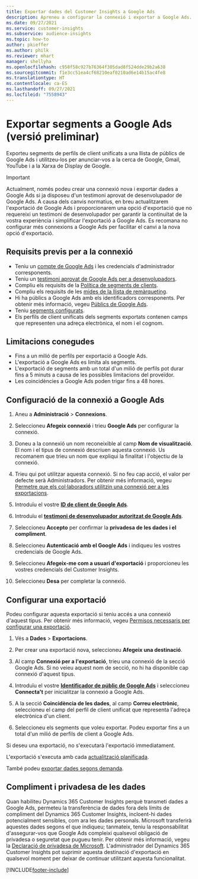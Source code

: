 ```yaml
---
title: Exportar dades del Customer Insights a Google Ads
description: Apreneu a configurar la connexió i exportar a Google Ads.
ms.date: 09/27/2021
ms.service: customer-insights
ms.subservice: audience-insights
ms.topic: how-to
author: pkieffer
ms.author: philk
ms.reviewer: mhart
manager: shellyha
ms.openlocfilehash: c958f58c927b76364f305dad8f524dde29b2a638
ms.sourcegitcommit: f1e3cc51ea4cf68210eaf0210ad6e14b15ac4fe8
ms.translationtype: HT
ms.contentlocale: ca-ES
ms.lasthandoff: 09/27/2021
ms.locfileid: "7558943"
---
```

# <a name="export-segments-to-google-ads-preview"></a>Exportar segments a Google Ads (versió preliminar)

Exporteu segments de perfils de client unificats a una llista de públics de Google Ads i utilitzeu-los per anunciar-vos a la cerca de Google, Gmail, YouTube i a la Xarxa de Display de Google. 

> [!IMPORTANT]
> Actualment, només podeu crear una connexió nova i exportar dades a Google Ads si ja disposeu d'un testimoni aprovat de desenvolupador de Google Ads. A causa dels canvis normatius, en breu actualitzarem l'exportació de Google Ads i proporcionarem una opció d'exportació que no requereixi un testimoni de desenvolupador per garantir la continuïtat de la vostra experiència i simplificar l'exportació a Google Ads. Es recomana no configurar més connexions a Google Ads per facilitar el canvi a la nova opció d'exportació.

## <a name="prerequisites-for-connection"></a>Requisits previs per a la connexió

-   Teniu un [compte de Google Ads](https://ads.google.com/) i les credencials d'administrador corresponents.
-   Teniu un [testimoni aprovat de Google Ads per a desenvolupadors](https://developers.google.com/google-ads/api/docs/first-call/dev-token). 
-   Compliu els requisits de la [Política de segments de clients](https://support.google.com/adspolicy/answer/6299717).
-   Compliu els requisits de les [mides de la llista de remàrqueting](https://support.google.com/google-ads/answer/7558048).
-   Hi ha públics a Google Ads amb els identificadors corresponents. Per obtenir més informació, vegeu [Públics de Google Ads](https://support.google.com/google-ads/answer/7558048?hl=en#:~:text=Audience%20lists%20is%20a%20section,Display%20Network%20through%20remarketing%20campaigns.).
-   Teniu [segments configurats](segments.md).
-   Els perfils de client unificats dels segments exportats contenen camps que representen una adreça electrònica, el nom i el cognom.

## <a name="known-limitations"></a>Limitacions conegudes

- Fins a un milió de perfils per exportació a Google Ads.
- L'exportació a Google Ads es limita als segments.
- L'exportació de segments amb un total d'un milió de perfils pot durar fins a 5 minuts a causa de les possibles limitacions del proveïdor. 
- Les coincidències a Google Ads poden trigar fins a 48 hores.

## <a name="set-up-connection-to-google-ads"></a>Configuració de la connexió a Google Ads

1. Aneu a **Administració** > **Connexions**.

1. Seleccioneu **Afegeix connexió** i trieu **Google Ads** per configurar la connexió.

1. Doneu a la connexió un nom reconeixible al camp **Nom de visualització**. El nom i el tipus de connexió descriuen aquesta connexió. Us recomanem que trieu un nom que expliqui la finalitat i l'objectiu de la connexió.

1. Trieu qui pot utilitzar aquesta connexió. Si no feu cap acció, el valor per defecte serà Administradors. Per obtenir més informació, vegeu [Permetre que els col·laboradors utilitzin una connexió per a les exportacions](connections.md#allow-contributors-to-use-a-connection-for-exports).

1. Introduïu el vostre **[ID de client de Google Ads](https://support.google.com/google-ads/answer/1704344)**.

1. Introduïu el **[testimoni de desenvolupador autoritzat de Google Ads](https://developers.google.com/google-ads/api/docs/first-call/dev-token)**.

1. Seleccioneu **Accepto** per confirmar la **privadesa de les dades i el compliment**.

1. Seleccioneu **Autenticació amb el Google Ads** i indiqueu les vostres credencials de Google Ads.

1. Seleccioneu **Afegeix-me com a usuari d'exportació** i proporcioneu les vostres credencials del Customer Insights.

1. Seleccioneu **Desa** per completar la connexió. 

## <a name="configure-an-export"></a>Configurar una exportació

Podeu configurar aquesta exportació si teniu accés a una connexió d'aquest tipus. Per obtenir més informació, vegeu [Permisos necessaris per configurar una exportació](export-destinations.md#set-up-a-new-export).

1. Vés a **Dades** > **Exportacions**.

1. Per crear una exportació nova, seleccioneu **Afegeix una destinació**.

1. Al camp **Connexió per a l'exportació**, trieu una connexió de la secció Google Ads. Si no veieu aquest nom de secció, no hi ha disponible cap connexió d'aquest tipus.

1. Introduïu el vostre **[Identificador de públic de Google Ads](https://support.google.com/google-ads/answer/7558048?hl=en#:~:text=Audience%20lists%20is%20a%20section,Display%20Network%20through%20remarketing%20campaigns.)** i seleccioneu **Connecta't** per inicialitzar la connexió a Google Ads.

1. A la secció **Coincidència de les dades**, al camp **Correu electrònic**, seleccioneu el camp del perfil de client unificat que representa l'adreça electrònica d'un client.

1. Seleccioneu els segments que voleu exportar. Podeu exportar fins a un total d'un milió de perfils de client a Google Ads.

Si deseu una exportació, no s'executarà l'exportació immediatament.

L'exportació s'executa amb cada [actualització planificada](system.md#schedule-tab). 

També podeu [exportar dades segons demanda](export-destinations.md#run-exports-on-demand). 

## <a name="data-privacy-and-compliance"></a>Compliment i privadesa de les dades

Quan habiliteu Dynamics 365 Customer Insights perquè transmeti dades a Google Ads, permeteu la transferència de dades fora dels límits de compliment del Dynamics 365 Customer Insights, incloent-hi dades potencialment sensibles, com ara les dades personals. Microsoft transferirà aquestes dades segons el que indiqueu; tanmateix, teniu la responsabilitat d'assegurar-vos que Google Ads compleixi qualsevol obligació de privadesa o seguretat que pugueu tenir. Per obtenir més informació, vegeu la [Declaració de privadesa de Microsoft](https://go.microsoft.com/fwlink/?linkid=396732).
L'administrador del Dynamics 365 Customer Insights pot suprimir aquesta destinació d'exportació en qualsevol moment per deixar de continuar utilitzant aquesta funcionalitat.


[!INCLUDE[footer-include](../includes/footer-banner.md)]
